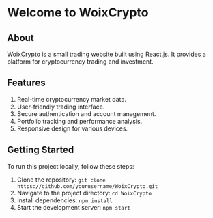    <h1>Welcome to WoixCrypto</h1>
    <h2>About</h2>
    <p>WoixCrypto is a small trading website built using React.js. It provides a platform for cryptocurrency trading and investment.</p>
    <h2>Features</h2>
<ol>
        <li>Real-time cryptocurrency market data.</li>
        <li>User-friendly trading interface.</li>
        <li>Secure authentication and account management.</li>
        <li>Portfolio tracking and performance analysis.</li>
        <li>Responsive design for various devices.</li>
</ol>
    <h2>Getting Started</h2>
    <p>To run this project locally, follow these steps:</p>
<ol>
        <li>Clone the repository: <code>git clone https://github.com/yourusername/WoixCrypto.git</code></li>
        <li>Navigate to the project directory: <code>cd WoixCrypto</code></li>
        <li>Install dependencies: <code>npm install</code></li>
        <li>Start the development server: <code>npm start</code></li>
</ol>

   
